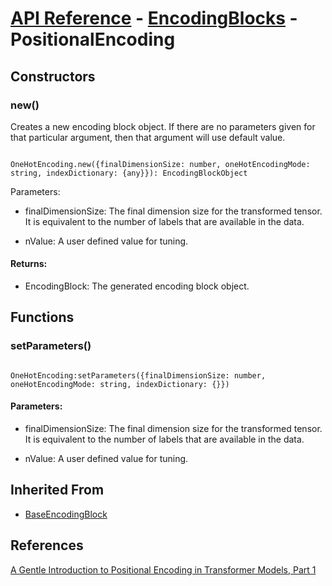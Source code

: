 # [API Reference](../../API.md) - [EncodingBlocks](../EncodingBlocks.md) - PositionalEncoding

## Constructors

### new()

Creates a new encoding block object. If there are no parameters given for that particular argument, then that argument will use default value.

```

OneHotEncoding.new({finalDimensionSize: number, oneHotEncodingMode: string, indexDictionary: {any}}): EncodingBlockObject

```

Parameters:

* finalDimensionSize: The final dimension size for the transformed tensor. It is equivalent to the number of labels that are available in the data.

* nValue: A user defined value for tuning.

#### Returns:

* EncodingBlock: The generated encoding block object.

## Functions

### setParameters()

```

OneHotEncoding:setParameters({finalDimensionSize: number, oneHotEncodingMode: string, indexDictionary: {}})

```

#### Parameters:

* finalDimensionSize: The final dimension size for the transformed tensor. It is equivalent to the number of labels that are available in the data.

* nValue: A user defined value for tuning.

## Inherited From

* [BaseEncodingBlock](BaseEncodingBlock.md)

## References

[A Gentle Introduction to Positional Encoding in Transformer Models, Part 1](https://machinelearningmastery.com/a-gentle-introduction-to-positional-encoding-in-transformer-models-part-1/)